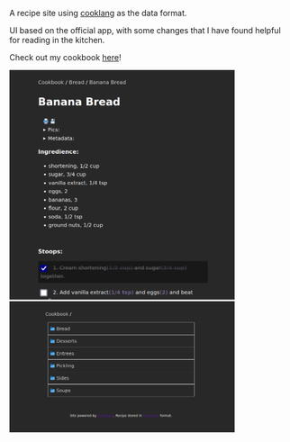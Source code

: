A recipe site using [cooklang](https://cooklang.org/) as the data format.

UI based on the official app, with some changes that I have found helpful for reading in the kitchen.

Check out my cookbook [here](https://cookbook.samclot.com/)!

<img src="https://raw.githubusercontent.com/gardenrobot/cookbook/main/static/screenshot-recipe.png" width="400" />
<img src="https://raw.githubusercontent.com/gardenrobot/cookbook/main/static/screenshot-folder.png" width="400" />
